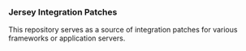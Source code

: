 ### Jersey Integration Patches

This repository serves as a source of integration patches for various frameworks or application servers.

